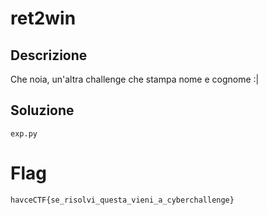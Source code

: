 # ret2win 

## Descrizione
Che noia, un'altra challenge che stampa nome e cognome :| 

## Soluzione
`exp.py`

# Flag
`havceCTF{se_risolvi_questa_vieni_a_cyberchallenge}`
